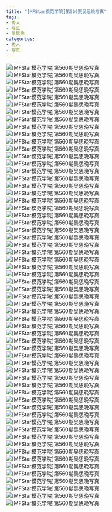 ```yaml
---
title: "[MFStar模范学院]第560期吴思晚写真"
tags: 
- 秀人
- 写真
- 吴思晚
categories:
- 秀人
- 写真
---
```


![[MFStar模范学院]第560期吴思晚写真](https://img.ilovese.xyz/1734707862550.webp)
![[MFStar模范学院]第560期吴思晚写真](https://img.ilovese.xyz/1734707864287.webp)
![[MFStar模范学院]第560期吴思晚写真](https://img.ilovese.xyz/1734707866052.webp)
![[MFStar模范学院]第560期吴思晚写真](https://img.ilovese.xyz/1734707867757.webp)
![[MFStar模范学院]第560期吴思晚写真](https://img.ilovese.xyz/1734707869685.webp)
![[MFStar模范学院]第560期吴思晚写真](https://img.ilovese.xyz/1734707871498.webp)
![[MFStar模范学院]第560期吴思晚写真](https://img.ilovese.xyz/1734707873340.webp)
![[MFStar模范学院]第560期吴思晚写真](https://img.ilovese.xyz/1734707875423.webp)
![[MFStar模范学院]第560期吴思晚写真](https://img.ilovese.xyz/1734707877321.webp)
![[MFStar模范学院]第560期吴思晚写真](https://img.ilovese.xyz/1734707878977.webp)
![[MFStar模范学院]第560期吴思晚写真](https://img.ilovese.xyz/1734707880563.webp)
![[MFStar模范学院]第560期吴思晚写真](https://img.ilovese.xyz/1734707882310.webp)
![[MFStar模范学院]第560期吴思晚写真](https://img.ilovese.xyz/1734707884009.webp)
![[MFStar模范学院]第560期吴思晚写真](https://img.ilovese.xyz/1734707886025.webp)
![[MFStar模范学院]第560期吴思晚写真](https://img.ilovese.xyz/1734707888233.webp)
![[MFStar模范学院]第560期吴思晚写真](https://img.ilovese.xyz/1734707890204.webp)
![[MFStar模范学院]第560期吴思晚写真](https://img.ilovese.xyz/1734707892245.webp)
![[MFStar模范学院]第560期吴思晚写真](https://img.ilovese.xyz/1734707893925.webp)
![[MFStar模范学院]第560期吴思晚写真](https://img.ilovese.xyz/1734707895922.webp)
![[MFStar模范学院]第560期吴思晚写真](https://img.ilovese.xyz/1734707897508.webp)
![[MFStar模范学院]第560期吴思晚写真](https://img.ilovese.xyz/1734707899856.webp)
![[MFStar模范学院]第560期吴思晚写真](https://img.ilovese.xyz/1734707901831.webp)
![[MFStar模范学院]第560期吴思晚写真](https://img.ilovese.xyz/1734707903861.webp)
![[MFStar模范学院]第560期吴思晚写真](https://img.ilovese.xyz/1734707905860.webp)
![[MFStar模范学院]第560期吴思晚写真](https://img.ilovese.xyz/1734707907960.webp)
![[MFStar模范学院]第560期吴思晚写真](https://img.ilovese.xyz/1734707909797.webp)
![[MFStar模范学院]第560期吴思晚写真](https://img.ilovese.xyz/1734707911848.webp)
![[MFStar模范学院]第560期吴思晚写真](https://img.ilovese.xyz/1734707913322.webp)
![[MFStar模范学院]第560期吴思晚写真](https://img.ilovese.xyz/1734707915471.webp)
![[MFStar模范学院]第560期吴思晚写真](https://img.ilovese.xyz/1734707917441.webp)
![[MFStar模范学院]第560期吴思晚写真](https://img.ilovese.xyz/1734707919468.webp)
![[MFStar模范学院]第560期吴思晚写真](https://img.ilovese.xyz/1734707921563.webp)
![[MFStar模范学院]第560期吴思晚写真](https://img.ilovese.xyz/1734707923108.webp)
![[MFStar模范学院]第560期吴思晚写真](https://img.ilovese.xyz/1734707924890.webp)
![[MFStar模范学院]第560期吴思晚写真](https://img.ilovese.xyz/1734707926772.webp)
![[MFStar模范学院]第560期吴思晚写真](https://img.ilovese.xyz/1734707928835.webp)
![[MFStar模范学院]第560期吴思晚写真](https://img.ilovese.xyz/1734707930725.webp)
![[MFStar模范学院]第560期吴思晚写真](https://img.ilovese.xyz/1734707932306.webp)
![[MFStar模范学院]第560期吴思晚写真](https://img.ilovese.xyz/1734707933874.webp)
![[MFStar模范学院]第560期吴思晚写真](https://img.ilovese.xyz/1734707935767.webp)
![[MFStar模范学院]第560期吴思晚写真](https://img.ilovese.xyz/1734707937676.webp)
![[MFStar模范学院]第560期吴思晚写真](https://img.ilovese.xyz/1734707939763.webp)
![[MFStar模范学院]第560期吴思晚写真](https://img.ilovese.xyz/1734707941890.webp)
![[MFStar模范学院]第560期吴思晚写真](https://img.ilovese.xyz/1734707943331.webp)
![[MFStar模范学院]第560期吴思晚写真](https://img.ilovese.xyz/1734707945323.webp)
![[MFStar模范学院]第560期吴思晚写真](https://img.ilovese.xyz/1734707947224.webp)
![[MFStar模范学院]第560期吴思晚写真](https://img.ilovese.xyz/1734707948977.webp)
![[MFStar模范学院]第560期吴思晚写真](https://img.ilovese.xyz/1734707950473.webp)
![[MFStar模范学院]第560期吴思晚写真](https://img.ilovese.xyz/1734707952179.webp)
![[MFStar模范学院]第560期吴思晚写真](https://img.ilovese.xyz/1734707953814.webp)
![[MFStar模范学院]第560期吴思晚写真](https://img.ilovese.xyz/1734707955957.webp)
![[MFStar模范学院]第560期吴思晚写真](https://img.ilovese.xyz/1734707957684.webp)
![[MFStar模范学院]第560期吴思晚写真](https://img.ilovese.xyz/1734707959327.webp)
![[MFStar模范学院]第560期吴思晚写真](https://img.ilovese.xyz/1734707960805.webp)
![[MFStar模范学院]第560期吴思晚写真](https://img.ilovese.xyz/1734707962842.webp)
![[MFStar模范学院]第560期吴思晚写真](https://img.ilovese.xyz/1734707964722.webp)
![[MFStar模范学院]第560期吴思晚写真](https://img.ilovese.xyz/1734707966456.webp)
![[MFStar模范学院]第560期吴思晚写真](https://img.ilovese.xyz/1734707967992.webp)
![[MFStar模范学院]第560期吴思晚写真](https://img.ilovese.xyz/1734707969951.webp)
![[MFStar模范学院]第560期吴思晚写真](https://img.ilovese.xyz/1734707971710.webp)
